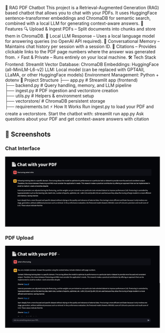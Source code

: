 📄 RAG PDF Chatbot
This project is a Retrieval-Augmented Generation (RAG) based chatbot that allows you to chat with your PDFs. It uses HuggingFace sentence-transformer embeddings and ChromaDB for semantic search, combined with a local LLM for generating context-aware answers.
🚀 Features
🔍 Upload & Ingest PDFs – Split documents into chunks and store them in ChromaDB.
🤖 Local LLM Response – Uses a local language model for answering queries (no OpenAI API required).
🧠 Conversational Memory – Maintains chat history per session with a session ID.
📑 Citations – Provides clickable links to the PDF page numbers where the answer was generated from.
⚡ Fast & Private – Runs entirely on your local machine.
🛠️ Tech Stack
Frontend: Streamlit
Vector Database: ChromaDB
Embeddings: HuggingFace (all-MiniLM-L6-v2)
LLM: Local model (can be replaced with GPT4All, LLaMA, or other HuggingFace models)
Environment Management: Python + dotenv
📂 Project Structure
├── app.py          # Streamlit app (frontend)  
├── backend.py      # Query handling, memory, and LLM pipeline  
├── ingest.py       # PDF ingestion and vectorstore creation  
├── utils.py        # Helpers & environment setup  
├── vectorstore/    # ChromaDB persistent storage  
├── requirements.txt
⚡ How It Works
Run ingest.py to load your PDF and create a vectorstore.
Start the chatbot with:
streamlit run app.py
Ask questions about your PDF and get context-aware answers with citation
## 📸 Screenshots

### Chat Interface
![Chat Interface](images/chatbot_ui.png)

### PDF Upload
![PDF Upload](images/Chatbot.png)



